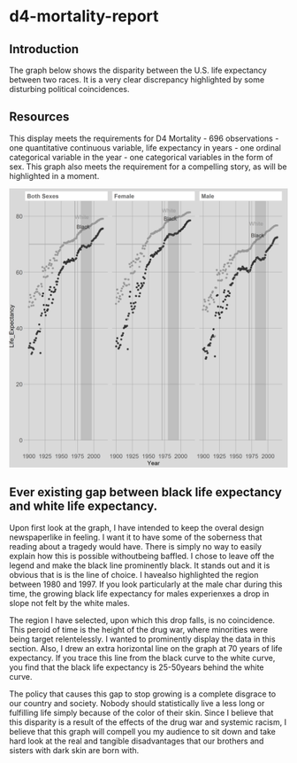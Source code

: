 d4-mortality-report
================

Introduction
------------

The graph below shows the disparity between the U.S. life expectancy between two races. It is a very clear discrepancy highlighted by some disturbing political coincidences.

Resources
---------

This display meets the requirements for D4 Mortality - 696 observations - one quantitative continuous variable, life expectancy in years - one ordinal categorical variable in the year - one categorical variables in the form of sex. This graph also meets the requirement for a compelling story, as will be highlighted in a moment.

<img src="../figures/d4-mortality-figure.png" width="2400" />

Ever existing gap between black life expectancy and white life expectancy.
--------------------------------------------------------------------------

Upon first look at the graph, I have intended to keep the overal design newspaperlike in feeling. I want it to have some of the soberness that reading about a tragedy would have. There is simply no way to easily explain how this is possible withoutbeing baffled. I chose to leave off the legend and make the black line prominently black. It stands out and it is obvious that is is the line of choice. I havealso highlighted the region between 1980 and 1997. If you look particularly at the male char during this time, the growing black life expectancy for males experienxes a drop in slope not felt by the white males.

The region I have selected, upon which this drop falls, is no coincidence. This peroid of time is the height of the drug war, where minorities were being target relentelessly. I wanted to prominently display the data in this section. Also, I drew an extra horizontal line on the graph at 70 years of life expectancy. If you trace this line from the black curve to the white curve, you find that the black life expectancy is 25-50years behind the white curve.

The policy that causes this gap to stop growing is a complete disgrace to our country and society. Nobody should statistically live a less long or fulfilling life simply because of the color of their skin. Since I believe that this disparity is a result of the effects of the drug war and systemic racism, I believe that this graph will compell you my audience to sit down and take hard look at the real and tangible disadvantages that our brothers and sisters with dark skin are born with.
